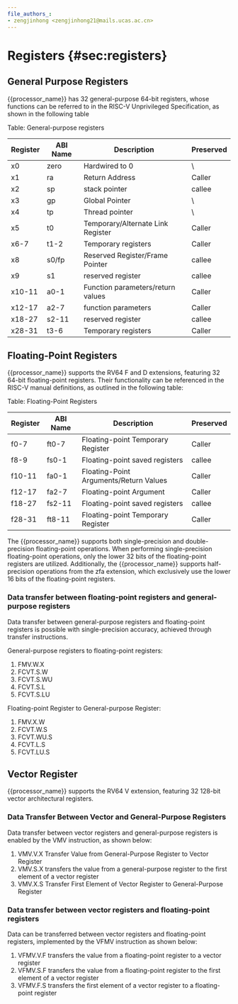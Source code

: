 ```yaml
---
file_authors_:
- zengjinhong <zengjinhong21@mails.ucas.ac.cn>
---
```

# Registers {#sec:registers}

## General Purpose Registers

{{processor_name}} has 32 general-purpose 64-bit registers, whose functions can
be referred to in the RISC-V Unprivileged Specification, as shown in the
following table

Table: General-purpose registers

| Register | ABI Name | Description                       | Preserved |
| -------- | -------- | --------------------------------- | --------- |
| x0       | zero     | Hardwired to 0                    | \         |
| x1       | ra       | Return Address                    | Caller    |
| x2       | sp       | stack pointer                     | callee    |
| x3       | gp       | Global Pointer                    | \         |
| x4       | tp       | Thread pointer                    | \         |
| x5       | t0       | Temporary/Alternate Link Register | Caller    |
| x6-7     | t1-2     | Temporary registers               | Caller    |
| x8       | s0/fp    | Reserved Register/Frame Pointer   | callee    |
| x9       | s1       | reserved register                 | callee    |
| x10-11   | a0-1     | Function parameters/return values | Caller    |
| x12-17   | a2-7     | function parameters               | Caller    |
| x18-27   | s2-11    | reserved register                 | callee    |
| x28-31   | t3-6     | Temporary registers               | Caller    |

## Floating-Point Registers

{{processor_name}} supports the RV64 F and D extensions, featuring 32 64-bit
floating-point registers. Their functionality can be referenced in the RISC-V
manual definitions, as outlined in the following table:

Table: Floating-Point Registers

| Register | ABI Name | Description                            | Preserved |
| -------- | -------- | -------------------------------------- | --------- |
| f0-7     | ft0-7    | Floating-point Temporary Register      | Caller    |
| f8-9     | fs0-1    | Floating-point saved registers         | callee    |
| f10-11   | fa0-1    | Floating-Point Arguments/Return Values | Caller    |
| f12-17   | fa2-7    | Floating-point Argument                | Caller    |
| f18-27   | fs2-11   | Floating-point saved registers         | callee    |
| f28-31   | ft8-11   | Floating-point Temporary Register      | Caller    |

The {{processor_name}} supports both single-precision and double-precision
floating-point operations. When performing single-precision floating-point
operations, only the lower 32 bits of the floating-point registers are utilized.
Additionally, the {{processor_name}} supports half-precision operations from the
zfa extension, which exclusively use the lower 16 bits of the floating-point
registers.

### Data transfer between floating-point registers and general-purpose registers

Data transfer between general-purpose registers and floating-point registers is
possible with single-precision accuracy, achieved through transfer instructions.

General-purpose registers to floating-point registers:

1. FMV.W.X
2. FCVT.S.W
3. FCVT.S.WU
4. FCVT.S.L
5. FCVT.S.LU

Floating-point Register to General-purpose Register:

1. FMV.X.W
2. FCVT.W.S
3. FCVT.WU.S
4. FCVT.L.S
5. FCVT.LU.S

## Vector Register

{{processor_name}} supports the RV64 V extension, featuring 32 128-bit vector
architectural registers.

### Data Transfer Between Vector and General-Purpose Registers

Data transfer between vector registers and general-purpose registers is enabled
by the VMV instruction, as shown below:

1. VMV.V.X Transfer Value from General-Purpose Register to Vector Register
2. VMV.S.X transfers the value from a general-purpose register to the first
   element of a vector register
3. VMV.X.S Transfer First Element of Vector Register to General-Purpose Register

### Data transfer between vector registers and floating-point registers

Data can be transferred between vector registers and floating-point registers,
implemented by the VFMV instruction as shown below:

1. VFMV.V.F transfers the value from a floating-point register to a vector
   register
2. VFMV.S.F transfers the value from a floating-point register to the first
   element of a vector register
3. VFMV.F.S transfers the first element of a vector register to a floating-point
   register
